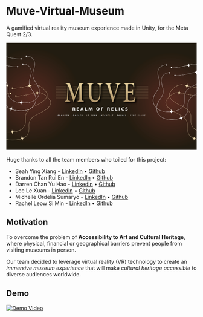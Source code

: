 # Muve-Virtual-Museum

A gamified virtual reality museum experience made in Unity, for the Meta Quest 2/3.

![Muve-Title-Card](./Media/Muve.png?raw=true "Title")

Huge thanks to all the team members who toiled for this project:

- Seah Ying Xiang - [LinkedIn](https://www.linkedin.com/in/seahyx/) • [Github](https://github.com/seahyx)
- Brandon Tan Rui En - [LinkedIn](https://www.linkedin.com/in/brandon-tan-rui-en/) • [Github](https://github.com/icyde)
- Darren Chan Yu Hao - [LinkedIn](https://www.linkedin.com/in/darren-chan-1964a1148/) • [Github](https://github.com/DarrenChanYuHao)
- Lee Le Xuan - [LinkedIn](https://www.linkedin.com/in/le-xuan-lee-a44a43256/) • [Github](https://github.com/Leelexuan)
- Michelle Ordelia Sumaryo - [LinkedIn](https://www.linkedin.com/in/michelleordeliasumaryo/) • [Github](https://github.com/michelleordelia)
- Rachel Leow Si Min - [LinkedIn](https://www.linkedin.com/in/rachel-leow-si-min/) • [Github](https://github.com/leowsimin)

## Motivation

To overcome the problem of **Accessibility to Art and Cultural Heritage**, where physical, financial or geographical barriers prevent people from visiting museums in person.

Our team decided to leverage virtual reality (VR) technology to create an _immersive museum experience_ that will make _cultural heritage accessible_ to diverse audiences worldwide.

## Demo

[![Demo Video](https://img.youtube.com/vi/-YmAyjGXNyQ/0.jpg)](https://www.youtube.com/watch?v=-YmAyjGXNyQ)
